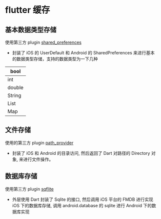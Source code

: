 # flutter 缓存

## 基本数据类型存储

使用第三方 plugin [shared_preferences](https://pub.dartlang.org/packages/shared_preferences)

* 封装了 iOS 的 UserDefault 和 Android 的 SharedPreferences 来进行基本的数据类型存储，支持的数据类型为一下几种

| bool  |
| --- |
| int |
| double  |
| String  |
| List  |
| Map  |

## 文件存储

使用的第三方 plugin [path_provider](https://pub.dartlang.org/packages/path_provider)

* 封装了 iOS 和 Android 的目录访问, 然后返回了 Dart 对路径的 Directory 对象, 来进行文件操作。 

## 数据库存储

使用第三方 plugin  [sqflite](https://pub.dartlang.org/packages/sqflite) 

* 外层使用 Dart 封装了 Sqlite 的接口, 然后调用 iOS 平台的 FMDB 进行实现 iOS 下的数据库存储, 调用 android.database 的 sqlite 进行 Android 下的数据库实现




